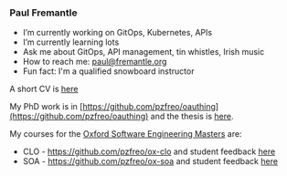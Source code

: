 ### Paul Fremantle

-  I’m currently working on GitOps, Kubernetes, APIs
-  I’m currently learning lots
-  Ask me about GitOps, API management, tin whistles, Irish music
-  How to reach me: paul@fremantle.org
-  Fun fact: I'm a qualified snowboard instructor

A short CV is [here](https://github.com/pzfreo/pzfreo/blob/master/cv.md)

My PhD work is in [https://github.com/pzfreo/oauthing](https://github.com/pzfreo/oauthing) and the thesis is [here](https://github.com/pzfreo/pzfreo/blob/master/thesis/pzf-thesis-final.pdf).

My courses for the [Oxford Software Engineering Masters](https://www.cs.ox.ac.uk/softeng/) are:
- CLO - https://github.com/pzfreo/ox-clo and student feedback [here](https://www.cs.ox.ac.uk/sepquestionnaires/?Course=181&date_range=specific&Date=All)
- SOA - https://github.com/pzfreo/ox-soa and student feedback [here](https://www.cs.ox.ac.uk/sepquestionnaires/?Course=155&date_range=range&Date_from=2013-01-01&Date_to=2021-01-01)



